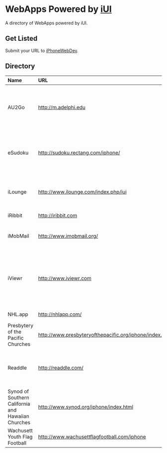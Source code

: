 # WebApps Powered by [iUI](http://code.google.com/p/iui/) #

A directory of WebApps powered by iUI.

## Get Listed ##

Submit your URL to [iPhoneWebDev](http://groups.google.com/group/iphonewebdev/).

## Directory ##

| Name | URL  | Description |
|:-----|:-----|:------------|
| AU2Go | http://m.adelphi.edu | Adelphi University's full fledged app suite made to rival iStanford |
| eSudoku | http://sudoku.rectang.com/iphone/ | A daily sudoku game of varying difficulty with leaderboard |
| iLounge | http://www.ilounge.com/index.php/iui | Independent resource for all things iPod, iTunes and beyond |
| iRibbit | http://iribbit.com |  eBay on the iPhone |
| iMobMail | http://www.imobmail.org/ | Webmail for the iPod touch and iPhone |
| iViewr | http://www.iviewr.com | Browse and view popular attractions, events, and travel information on your iPhone |
| NHL.app | http://nhlapp.com/ | NHL Game Information |
| Presbytery of the Pacific Churches | http://www.presbyteryofthepacific.org/iphone/index.html |             |
| Readdle | http://readdle.com/ | A simple way to access your files with iPhone / iPod Touch |
| Synod of Southern California and Hawaiian Churches | http://www.synod.org/iphone/index.html |             |
| Wachusett Youth Flag Football | http://www.wachusettflagfootball.com/iphone | Community Sports Website |